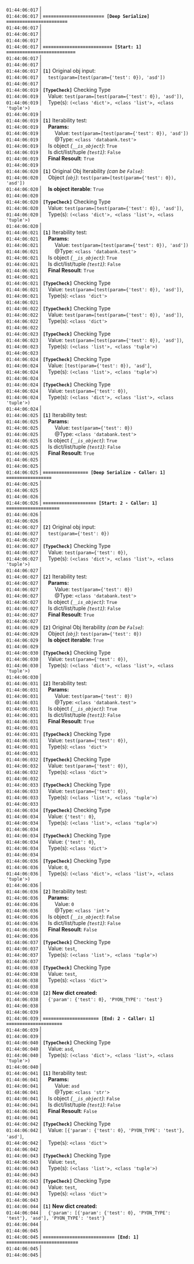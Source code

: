 
<br>`01:44:06:017` | 
<br>`01:44:06:017` | **`======================= [Deep Serialize] =======================`**
<br>`01:44:06:017` | 
<br>`01:44:06:017` | 
<br>`01:44:06:017` | 
<br>`01:44:06:017` | **`========================== [Start: 1] ==========================`**
<br>`01:44:06:017` | 
<br>`01:44:06:017` | 
<br>`01:44:06:017` |   **`[1]`** Original obj input:
<br>`01:44:06:017` |   	&emsp;`test(param=[test(param={'test': 0}), 'asd'])`
<br>`01:44:06:017` | 
<br>`01:44:06:019` |   **`[TypeCheck]`** Checking Type 
<br>`01:44:06:019` |   	&emsp;Value: `test(param=[test(param={'test': 0}), 'asd'])`, 
<br>`01:44:06:019` |   	&emsp;Type(s): `(<class 'dict'>, <class 'list'>, <class 'tuple'>)`
<br>`01:44:06:019` | 
<br>`01:44:06:019` |   **`[1]`** Iterability test:
<br>`01:44:06:019` |   	&emsp;**Params:**
<br>`01:44:06:019` |   	&emsp;	&emsp;Value: `test(param=[test(param={'test': 0}), 'asd'])`
<br>`01:44:06:019` |   	&emsp;	&emsp;@Type: `<class 'databank.test'>`
<br>`01:44:06:019` |   	&emsp;Is object *(`__is_object`)*: `True`
<br>`01:44:06:019` |   	&emsp;Is dict/list/tuple *(`test1`)*: `False`
<br>`01:44:06:019` |   	&emsp;**Final Resoult**: `True`
<br>`01:44:06:019` | 
<br>`01:44:06:020` |   **`[1]`** Original Obj Iterability *(can be `False`)*:
<br>`01:44:06:020` |   	&emsp;Object *(`obj`)*: `test(param=[test(param={'test': 0}), 'asd'])` 
<br>`01:44:06:020` |   	&emsp;**Is object iterable**: `True`
<br>`01:44:06:020` | 
<br>`01:44:06:020` |   **`[TypeCheck]`** Checking Type 
<br>`01:44:06:020` |   	&emsp;Value: `test(param=[test(param={'test': 0}), 'asd'])`, 
<br>`01:44:06:020` |   	&emsp;Type(s): `(<class 'dict'>, <class 'list'>, <class 'tuple'>)`
<br>`01:44:06:020` | 
<br>`01:44:06:021` |   **`[1]`** Iterability test:
<br>`01:44:06:021` |   	&emsp;**Params:**
<br>`01:44:06:021` |   	&emsp;	&emsp;Value: `test(param=[test(param={'test': 0}), 'asd'])`
<br>`01:44:06:021` |   	&emsp;	&emsp;@Type: `<class 'databank.test'>`
<br>`01:44:06:021` |   	&emsp;Is object *(`__is_object`)*: `True`
<br>`01:44:06:021` |   	&emsp;Is dict/list/tuple *(`test1`)*: `False`
<br>`01:44:06:021` |   	&emsp;**Final Resoult**: `True`
<br>`01:44:06:021` | 
<br>`01:44:06:021` |   **`[TypeCheck]`** Checking Type 
<br>`01:44:06:021` |   	&emsp;Value: `test(param=[test(param={'test': 0}), 'asd'])`, 
<br>`01:44:06:021` |   	&emsp;Type(s): `<class 'dict'>`
<br>`01:44:06:021` | 
<br>`01:44:06:022` |   **`[TypeCheck]`** Checking Type 
<br>`01:44:06:022` |   	&emsp;Value: `test(param=[test(param={'test': 0}), 'asd'])`, 
<br>`01:44:06:022` |   	&emsp;Type(s): `<class 'dict'>`
<br>`01:44:06:022` | 
<br>`01:44:06:023` |   **`[TypeCheck]`** Checking Type 
<br>`01:44:06:023` |   	&emsp;Value: `test(param=[test(param={'test': 0}), 'asd'])`, 
<br>`01:44:06:023` |   	&emsp;Type(s): `(<class 'list'>, <class 'tuple'>)`
<br>`01:44:06:023` | 
<br>`01:44:06:024` |   **`[TypeCheck]`** Checking Type 
<br>`01:44:06:024` |   	&emsp;Value: `[test(param={'test': 0}), 'asd']`, 
<br>`01:44:06:024` |   	&emsp;Type(s): `(<class 'list'>, <class 'tuple'>)`
<br>`01:44:06:024` | 
<br>`01:44:06:024` |   **`[TypeCheck]`** Checking Type 
<br>`01:44:06:024` |   	&emsp;Value: `test(param={'test': 0})`, 
<br>`01:44:06:024` |   	&emsp;Type(s): `(<class 'dict'>, <class 'list'>, <class 'tuple'>)`
<br>`01:44:06:024` | 
<br>`01:44:06:025` |   **`[1]`** Iterability test:
<br>`01:44:06:025` |   	&emsp;**Params:**
<br>`01:44:06:025` |   	&emsp;	&emsp;Value: `test(param={'test': 0})`
<br>`01:44:06:025` |   	&emsp;	&emsp;@Type: `<class 'databank.test'>`
<br>`01:44:06:025` |   	&emsp;Is object *(`__is_object`)*: `True`
<br>`01:44:06:025` |   	&emsp;Is dict/list/tuple *(`test1`)*: `False`
<br>`01:44:06:025` |   	&emsp;**Final Resoult**: `True`
<br>`01:44:06:025` | 
<br>`01:44:06:025` | 
<br>`01:44:06:025` | **`================= [Deep Serialize - Caller: 1] =================`**
<br>`01:44:06:025` | 
<br>`01:44:06:025` | 
<br>`01:44:06:026` | 
<br>`01:44:06:026` | **`==================== [Start: 2 - Caller: 1] ====================`**
<br>`01:44:06:026` | 
<br>`01:44:06:026` | 
<br>`01:44:06:027` |   **`[2]`** Original obj input:
<br>`01:44:06:027` |   	&emsp;`test(param={'test': 0})`
<br>`01:44:06:027` | 
<br>`01:44:06:027` |   **`[TypeCheck]`** Checking Type 
<br>`01:44:06:027` |   	&emsp;Value: `test(param={'test': 0})`, 
<br>`01:44:06:027` |   	&emsp;Type(s): `(<class 'dict'>, <class 'list'>, <class 'tuple'>)`
<br>`01:44:06:027` | 
<br>`01:44:06:027` |   **`[2]`** Iterability test:
<br>`01:44:06:027` |   	&emsp;**Params:**
<br>`01:44:06:027` |   	&emsp;	&emsp;Value: `test(param={'test': 0})`
<br>`01:44:06:027` |   	&emsp;	&emsp;@Type: `<class 'databank.test'>`
<br>`01:44:06:027` |   	&emsp;Is object *(`__is_object`)*: `True`
<br>`01:44:06:027` |   	&emsp;Is dict/list/tuple *(`test1`)*: `False`
<br>`01:44:06:027` |   	&emsp;**Final Resoult**: `True`
<br>`01:44:06:027` | 
<br>`01:44:06:029` |   **`[2]`** Original Obj Iterability *(can be `False`)*:
<br>`01:44:06:029` |   	&emsp;Object *(`obj`)*: `test(param={'test': 0})` 
<br>`01:44:06:029` |   	&emsp;**Is object iterable**: `True`
<br>`01:44:06:029` | 
<br>`01:44:06:030` |   **`[TypeCheck]`** Checking Type 
<br>`01:44:06:030` |   	&emsp;Value: `test(param={'test': 0})`, 
<br>`01:44:06:030` |   	&emsp;Type(s): `(<class 'dict'>, <class 'list'>, <class 'tuple'>)`
<br>`01:44:06:030` | 
<br>`01:44:06:031` |   **`[2]`** Iterability test:
<br>`01:44:06:031` |   	&emsp;**Params:**
<br>`01:44:06:031` |   	&emsp;	&emsp;Value: `test(param={'test': 0})`
<br>`01:44:06:031` |   	&emsp;	&emsp;@Type: `<class 'databank.test'>`
<br>`01:44:06:031` |   	&emsp;Is object *(`__is_object`)*: `True`
<br>`01:44:06:031` |   	&emsp;Is dict/list/tuple *(`test1`)*: `False`
<br>`01:44:06:031` |   	&emsp;**Final Resoult**: `True`
<br>`01:44:06:031` | 
<br>`01:44:06:031` |   **`[TypeCheck]`** Checking Type 
<br>`01:44:06:031` |   	&emsp;Value: `test(param={'test': 0})`, 
<br>`01:44:06:031` |   	&emsp;Type(s): `<class 'dict'>`
<br>`01:44:06:031` | 
<br>`01:44:06:032` |   **`[TypeCheck]`** Checking Type 
<br>`01:44:06:032` |   	&emsp;Value: `test(param={'test': 0})`, 
<br>`01:44:06:032` |   	&emsp;Type(s): `<class 'dict'>`
<br>`01:44:06:032` | 
<br>`01:44:06:033` |   **`[TypeCheck]`** Checking Type 
<br>`01:44:06:033` |   	&emsp;Value: `test(param={'test': 0})`, 
<br>`01:44:06:033` |   	&emsp;Type(s): `(<class 'list'>, <class 'tuple'>)`
<br>`01:44:06:033` | 
<br>`01:44:06:034` |   **`[TypeCheck]`** Checking Type 
<br>`01:44:06:034` |   	&emsp;Value: `{'test': 0}`, 
<br>`01:44:06:034` |   	&emsp;Type(s): `(<class 'list'>, <class 'tuple'>)`
<br>`01:44:06:034` | 
<br>`01:44:06:034` |   **`[TypeCheck]`** Checking Type 
<br>`01:44:06:034` |   	&emsp;Value: `{'test': 0}`, 
<br>`01:44:06:034` |   	&emsp;Type(s): `<class 'dict'>`
<br>`01:44:06:034` | 
<br>`01:44:06:036` |   **`[TypeCheck]`** Checking Type 
<br>`01:44:06:036` |   	&emsp;Value: `0`, 
<br>`01:44:06:036` |   	&emsp;Type(s): `(<class 'dict'>, <class 'list'>, <class 'tuple'>)`
<br>`01:44:06:036` | 
<br>`01:44:06:036` |   **`[2]`** Iterability test:
<br>`01:44:06:036` |   	&emsp;**Params:**
<br>`01:44:06:036` |   	&emsp;	&emsp;Value: `0`
<br>`01:44:06:036` |   	&emsp;	&emsp;@Type: `<class 'int'>`
<br>`01:44:06:036` |   	&emsp;Is object *(`__is_object`)*: `False`
<br>`01:44:06:036` |   	&emsp;Is dict/list/tuple *(`test1`)*: `False`
<br>`01:44:06:036` |   	&emsp;**Final Resoult**: `False`
<br>`01:44:06:036` | 
<br>`01:44:06:037` |   **`[TypeCheck]`** Checking Type 
<br>`01:44:06:037` |   	&emsp;Value: `test`, 
<br>`01:44:06:037` |   	&emsp;Type(s): `(<class 'list'>, <class 'tuple'>)`
<br>`01:44:06:037` | 
<br>`01:44:06:038` |   **`[TypeCheck]`** Checking Type 
<br>`01:44:06:038` |   	&emsp;Value: `test`, 
<br>`01:44:06:038` |   	&emsp;Type(s): `<class 'dict'>`
<br>`01:44:06:038` | 
<br>`01:44:06:038` |   **`[2]`** **New dict created:**
<br>`01:44:06:038` |   	&emsp;`{'param': {'test': 0}, 'PYON_TYPE': 'test'}`
<br>`01:44:06:038` | 
<br>`01:44:06:039` | 
<br>`01:44:06:039` | **`===================== [End: 2 - Caller: 1] =====================`**
<br>`01:44:06:039` | 
<br>`01:44:06:039` | 
<br>`01:44:06:040` |   **`[TypeCheck]`** Checking Type 
<br>`01:44:06:040` |   	&emsp;Value: `asd`, 
<br>`01:44:06:040` |   	&emsp;Type(s): `(<class 'dict'>, <class 'list'>, <class 'tuple'>)`
<br>`01:44:06:040` | 
<br>`01:44:06:041` |   **`[1]`** Iterability test:
<br>`01:44:06:041` |   	&emsp;**Params:**
<br>`01:44:06:041` |   	&emsp;	&emsp;Value: `asd`
<br>`01:44:06:041` |   	&emsp;	&emsp;@Type: `<class 'str'>`
<br>`01:44:06:041` |   	&emsp;Is object *(`__is_object`)*: `False`
<br>`01:44:06:041` |   	&emsp;Is dict/list/tuple *(`test1`)*: `False`
<br>`01:44:06:041` |   	&emsp;**Final Resoult**: `False`
<br>`01:44:06:041` | 
<br>`01:44:06:042` |   **`[TypeCheck]`** Checking Type 
<br>`01:44:06:042` |   	&emsp;Value: `[{'param': {'test': 0}, 'PYON_TYPE': 'test'}, 'asd']`, 
<br>`01:44:06:042` |   	&emsp;Type(s): `<class 'dict'>`
<br>`01:44:06:042` | 
<br>`01:44:06:043` |   **`[TypeCheck]`** Checking Type 
<br>`01:44:06:043` |   	&emsp;Value: `test`, 
<br>`01:44:06:043` |   	&emsp;Type(s): `(<class 'list'>, <class 'tuple'>)`
<br>`01:44:06:043` | 
<br>`01:44:06:043` |   **`[TypeCheck]`** Checking Type 
<br>`01:44:06:043` |   	&emsp;Value: `test`, 
<br>`01:44:06:043` |   	&emsp;Type(s): `<class 'dict'>`
<br>`01:44:06:043` | 
<br>`01:44:06:044` |   **`[1]`** **New dict created:**
<br>`01:44:06:044` |   	&emsp;`{'param': [{'param': {'test': 0}, 'PYON_TYPE': 'test'}, 'asd'], 'PYON_TYPE': 'test'}`
<br>`01:44:06:044` | 
<br>`01:44:06:045` | 
<br>`01:44:06:045` | **`=========================== [End: 1] ===========================`**
<br>`01:44:06:045` | 
<br>`01:44:06:045` | 